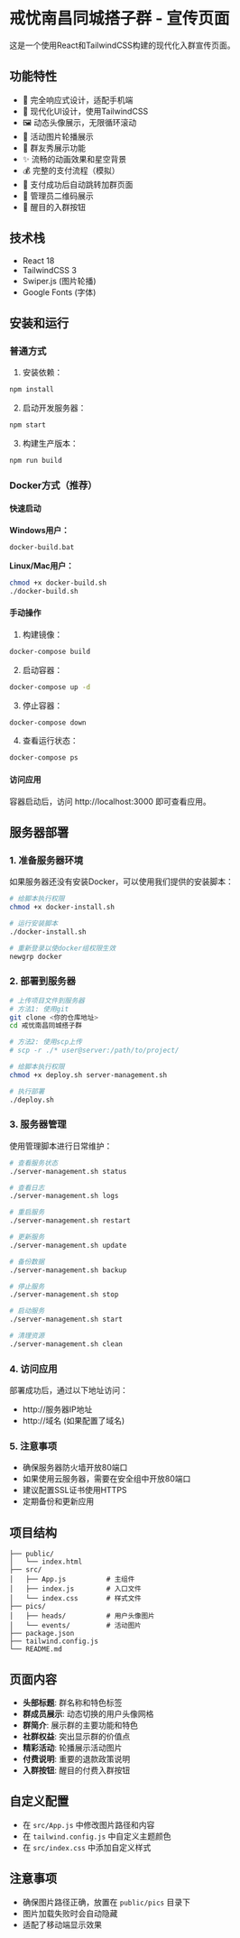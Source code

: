 # 戒忧南昌同城搭子群 - 宣传页面

这是一个使用React和TailwindCSS构建的现代化入群宣传页面。

## 功能特性

- 📱 完全响应式设计，适配手机端
- 🎨 现代化UI设计，使用TailwindCSS
- 🖼️ 动态头像展示，无限循环滚动
- 📸 活动图片轮播展示
- 🌟 群友秀展示功能
- ✨ 流畅的动画效果和星空背景
- 💰 完整的支付流程（模拟）
- 🔄 支付成功后自动跳转加群页面
- 📱 管理员二维码展示
- 💎 醒目的入群按钮

## 技术栈

- React 18
- TailwindCSS 3
- Swiper.js (图片轮播)
- Google Fonts (字体)

## 安装和运行

### 普通方式

1. 安装依赖：
```bash
npm install
```

2. 启动开发服务器：
```bash
npm start
```

3. 构建生产版本：
```bash
npm run build
```

### Docker方式（推荐）

#### 快速启动

**Windows用户：**
```bash
docker-build.bat
```

**Linux/Mac用户：**
```bash
chmod +x docker-build.sh
./docker-build.sh
```

#### 手动操作

1. 构建镜像：
```bash
docker-compose build
```

2. 启动容器：
```bash
docker-compose up -d
```

3. 停止容器：
```bash
docker-compose down
```

4. 查看运行状态：
```bash
docker-compose ps
```

#### 访问应用

容器启动后，访问 http://localhost:3000 即可查看应用。

## 服务器部署

### 1. 准备服务器环境

如果服务器还没有安装Docker，可以使用我们提供的安装脚本：

```bash
# 给脚本执行权限
chmod +x docker-install.sh

# 运行安装脚本
./docker-install.sh

# 重新登录以使docker组权限生效
newgrp docker
```

### 2. 部署到服务器

```bash
# 上传项目文件到服务器
# 方法1: 使用git
git clone <你的仓库地址>
cd 戒忧南昌同城搭子群

# 方法2: 使用scp上传
# scp -r ./* user@server:/path/to/project/

# 给脚本执行权限
chmod +x deploy.sh server-management.sh

# 执行部署
./deploy.sh
```

### 3. 服务器管理

使用管理脚本进行日常维护：

```bash
# 查看服务状态
./server-management.sh status

# 查看日志
./server-management.sh logs

# 重启服务
./server-management.sh restart

# 更新服务
./server-management.sh update

# 备份数据
./server-management.sh backup

# 停止服务
./server-management.sh stop

# 启动服务
./server-management.sh start

# 清理资源
./server-management.sh clean
```

### 4. 访问应用

部署成功后，通过以下地址访问：
- http://服务器IP地址
- http://域名 (如果配置了域名)

### 5. 注意事项

- 确保服务器防火墙开放80端口
- 如果使用云服务器，需要在安全组中开放80端口
- 建议配置SSL证书使用HTTPS
- 定期备份和更新应用

## 项目结构

```
├── public/
│   └── index.html
├── src/
│   ├── App.js          # 主组件
│   ├── index.js        # 入口文件
│   └── index.css       # 样式文件
├── pics/
│   ├── heads/          # 用户头像图片
│   └── events/         # 活动图片
├── package.json
├── tailwind.config.js
└── README.md
```

## 页面内容

- **头部标题**: 群名称和特色标签
- **群成员展示**: 动态切换的用户头像网格
- **群简介**: 展示群的主要功能和特色
- **社群权益**: 突出显示群的价值点
- **精彩活动**: 轮播展示活动图片
- **付费说明**: 重要的退款政策说明
- **入群按钮**: 醒目的付费入群按钮

## 自定义配置

- 在 `src/App.js` 中修改图片路径和内容
- 在 `tailwind.config.js` 中自定义主题颜色
- 在 `src/index.css` 中添加自定义样式

## 注意事项

- 确保图片路径正确，放置在 `public/pics` 目录下
- 图片加载失败时会自动隐藏
- 适配了移动端显示效果 